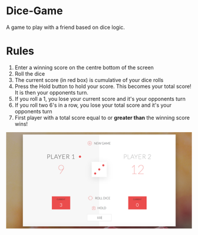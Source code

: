 # Dice-Game
A game to play with a friend based on dice logic.

# Rules
1) Enter a winning score on the centre bottom of the screen  
2) Roll the dice  
3) The current score (in red box) is cumulative of your dice rolls  
4) Press the Hold button to hold your score. This becomes your total score! It is then your opponents turn.  
5) If you roll a 1, you lose your current score and it's your opponents turn  
6) If you roll two 6's in a row, you lose your total score and it's your opponents turn  
7) First player with a total score equal to or **greater than** the winning score wins!  

![Screenshot](https://github.com/chrismaltais/Dice-Game/blob/master/DiceGameScreenshot.png?raw=true)

